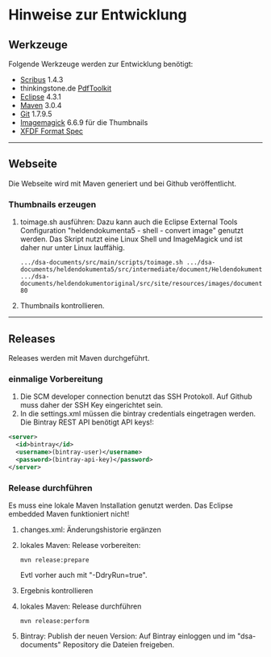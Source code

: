 # Hinweise zur Entwicklung

## Werkzeuge

Folgende Werkzeuge werden zur Entwicklung benötigt:

* [Scribus](http://www.scribus.net/) 1.4.3 
* thinkingstone.de [PdfToolkit](https://github.com/thinkingstone/dsa-documents/tree/master/pdftoolkit)
* [Eclipse](http://www.eclipse.org) 4.3.1
* [Maven](https://maven.apache.org/) 3.0.4
* [Git](http://git-scm.com/) 1.7.9.5
* [Imagemagick](http://www.imagemagick.org) 6.6.9 für die Thumbnails
* [XFDF Format Spec](http://partners.adobe.com/public/developer/en/xml/XFDF_Spec_3.0.pdf)


---

## Webseite

Die Webseite wird mit Maven generiert und bei Github veröffentlicht. 

### Thumbnails erzeugen

1. toimage.sh ausführen: 
   Dazu kann auch die Eclipse External Tools Configuration "heldendokumenta5 - shell -  convert image" genutzt werden. 
   Das Skript nutzt eine Linux Shell und ImageMagick und ist daher nur unter Linux lauffähig.

    ```
    .../dsa-documents/src/main/scripts/toimage.sh .../dsa-documents/heldendokumenta5/src/intermediate/document/Heldendokument.pdf .../dsa-documents/heldendokumentoriginal/src/site/resources/images/document/Heldendokument 80
    ```
2. Thumbnails kontrollieren.

---

## Releases

Releases werden mit Maven durchgeführt. 

### einmalige Vorbereitung

1. Die SCM developer connection benutzt das SSH Protokoll. Auf Github muss daher der SSH Key eingerichtet sein.
2. In die settings.xml müssen die bintray credentials eingetragen werden. Die Bintray REST API benötigt API keys!:

```xml
<server>
  <id>bintray</id>
  <username>(bintray-user)</username>
  <password>(bintray-api-key)</password>
</server>
```

### Release durchführen

Es muss eine lokale Maven Installation genutzt werden. Das Eclipse embedded Maven funktioniert nicht!

1. changes.xml: Änderungshistorie ergänzen

2. lokales Maven: Release vorbereiten:
    
    ```
    mvn release:prepare
    ```

	Evtl vorher auch mit "-DdryRun=true".

3. Ergebnis kontrollieren

4. lokales Maven: Release durchführen
    
    ```
    mvn release:perform
    ```

5. Bintray: Publish der neuen Version: 
   Auf Bintray einloggen und im "dsa-documents" Repository die Dateien freigeben.
